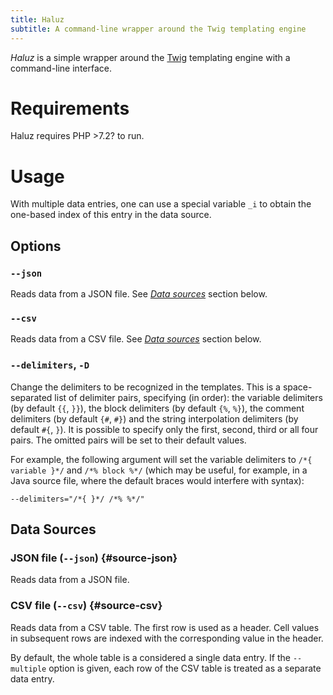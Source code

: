 ```yaml
---
title: Haluz
subtitle: A command-line wrapper around the Twig templating engine
---
```


_Haluz_ is a simple wrapper around the [Twig](https://twig.symfony.com/)
templating engine with a command-line interface.

Requirements
============
Haluz requires PHP >7.2? to run.

Usage
=====

With multiple data entries, one can use a special variable `_i` to obtain the
one-based index of this entry in the data source.

Options
-------

### `--json`
Reads data from a JSON file. See [_Data sources_](#source-json) section below.

### `--csv`
Reads data from a CSV file. See [_Data sources_](#source-csv) section below.

### `--delimiters`, `-D`
Change the delimiters to be recognized in the templates.
This is a space-separated list of delimiter pairs, specifying (in order):
the variable delimiters (by default `{{`, `}}`),
the block delimiters (by default `{%`, `%}`),
the comment delimiters (by default `{#`, `#}`)
and the string interpolation delimiters (by default `#{`, `}`).
It is possible to specify only the first, second, third or all four pairs.
The omitted pairs will be set to their default values.

For example, the following argument will set the variable delimiters to
`/*{ variable }*/` and `/*% block %*/` (which may be useful, for example,
in a Java source file, where the default braces would interfere with syntax):

```
--delimiters="/*{ }*/ /*% %*/"
```

Data Sources
------------

### JSON file (`--json`) {#source-json}
Reads data from a JSON file.

### CSV file (`--csv`) {#source-csv}
Reads data from a CSV table. The first row is used as a header.
Cell values in subsequent rows are indexed with the corresponding value
in the header.

By default, the whole table is a considered a single data entry.
If the `--multiple` option is given, each row of the CSV table is treated
as a separate data entry.
